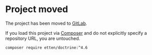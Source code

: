 # Project moved

The project has been moved to [GitLab](https://gitlab.com/etten/doctrine).

If you load this project via [Composer](https://getcomposer.org) and do not explicitly specify a repository URL, you are untouched.

    composer require etten/doctrine:^4.6
